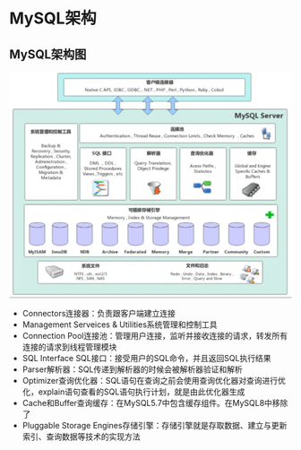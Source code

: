 # MySQL架构

## MySQL架构图

![MySQL架构图](.\note\MySQL架构图.png)

- Connectors连接器：负责跟客户端建立连接
- Management Serveices & Utilities系统管理和控制工具
- Connection Pool连接池：管理用户连接，监听并接收连接的请求，转发所有连接的请求到线程管理模块
- SQL Interface SQL接口：接受用户的SQL命令，并且返回SQL执行结果
- Parser解析器：SQL传递到解析器的时候会被解析器验证和解析
- Optimizer查询优化器：SQL语句在查询之前会使用查询优化器对查询进行优化，explain语句查看的SQL语句执行计划，就是由此优化器生成
- Cache和Buffer查询缓存：在MySQL5.7中包含缓存组件。在MySQL8中移除了
- Pluggable Storage Engines存储引擎：存储引擎就是存取数据、建立与更新索引、查询数据等技术的实现方法

